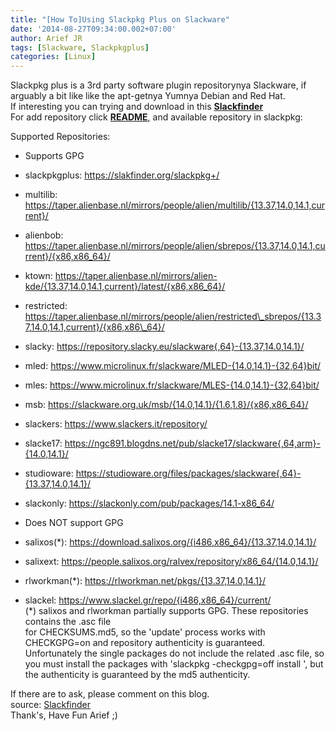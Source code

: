 ```yaml
---
title: "[How To]Using Slackpkg Plus on Slackware"
date: '2014-08-27T09:34:00.002+07:00'
author: Arief JR
tags: [Slackware, Slackpkgplus]
categories: [Linux]
---
```


Slackpkg plus is a 3rd party software plugin repositorynya Slackware, if arguably a bit like like the apt-getnya Yumnya Debian and Red Hat.  
If interesting you can trying and download in this **[Slackfinder](https://slakfinder.org/slackpkg+.html)**  
For add repository click **[README](https://slakfinder.org/slackpkg+/src/README)**, and available repository in slackpkg:  


Supported Repositories:  
* Supports GPG  
* slackpkgplus: https://slakfinder.org/slackpkg+/  
* multilib: https://taper.alienbase.nl/mirrors/people/alien/multilib/{13.37,14.0,14.1,current}/  
* alienbob: https://taper.alienbase.nl/mirrors/people/alien/sbrepos/{13.37,14.0,14.1,current}/{x86,x86_64}/  
* ktown: https://taper.alienbase.nl/mirrors/alien-kde/{13.37,14.0,14.1,current}/latest/{x86,x86_64}/  
* restricted: https://taper.alienbase.nl/mirrors/people/alien/restricted\_sbrepos/{13.37,14.0,14.1,current}/{x86,x86\_64}/  
* slacky: https://repository.slacky.eu/slackware{,64}-{13.37,14.0,14.1}/  
* mled: https://www.microlinux.fr/slackware/MLED-{14.0,14.1}-{32,64}bit/  
* mles: https://www.microlinux.fr/slackware/MLES-{14.0,14.1}-{32,64}bit/  
* msb: https://slackware.org.uk/msb/{14.0,14.1}/{1.6,1.8}/{x86,x86_64}/  
* slackers: https://www.slackers.it/repository/  
* slacke17: https://ngc891.blogdns.net/pub/slacke17/slackware{,64,arm}-{14.0,14.1}/  
* studioware: https://studioware.org/files/packages/slackware{,64}-{13.37,14.0,14.1}/  
* slackonly: https://slackonly.com/pub/packages/14.1-x86_64/  

* Does NOT support GPG  
* salixos(*): https://download.salixos.org/{i486,x86_64}/{13.37,14.0,14.1}/  
* salixext: https://people.salixos.org/ralvex/repository/x86_64/{14.0,14.1}/  
* rlworkman(*): https://rlworkman.net/pkgs/{13.37,14.0,14.1}/  
* slackel: https://www.slackel.gr/repo/{i486,x86_64}/current/  
(*) salixos and rlworkman partially supports GPG. These repositories contains the .asc file  
for CHECKSUMS.md5, so the 'update' process works with CHECKGPG=on and repository authenticity is guaranteed.  
Unfortunately the single packages do not include the related .asc file, so you must install the packages with 'slackpkg -checkgpg=off install ', but the authenticity is guaranteed by the md5 authenticity.  

  
If there are to ask, please comment on this blog.  
source: [Slackfinder](https://slakfinder.org/slackpkg+.html)  
Thank's, Have Fun Arief ;)